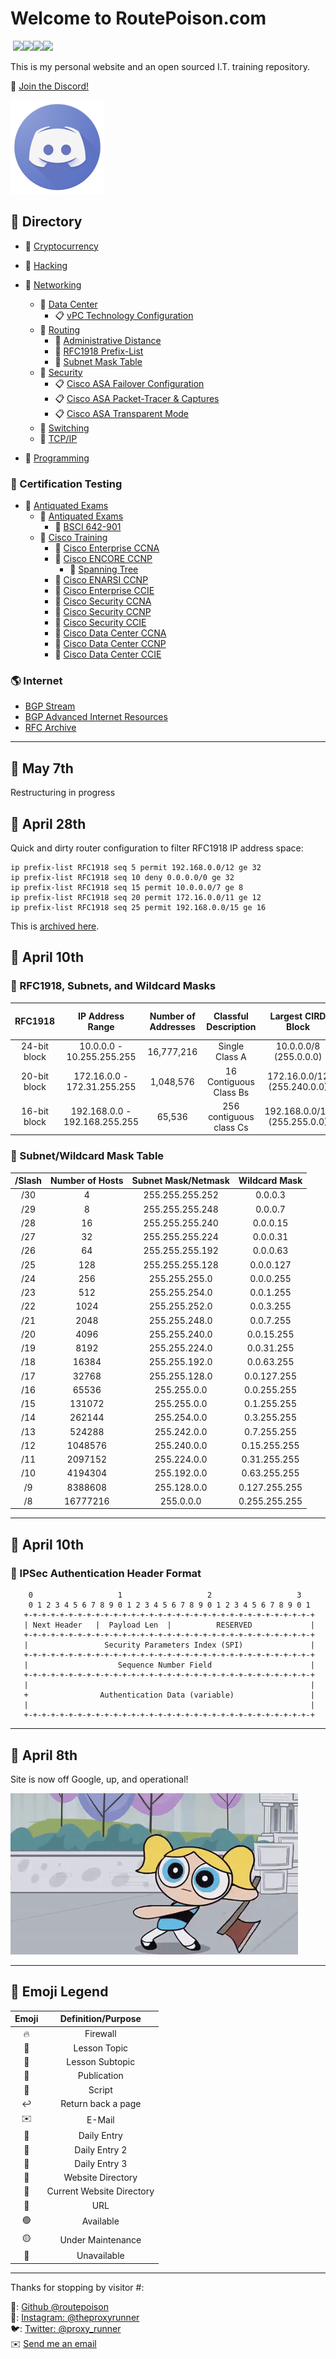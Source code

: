 # Welcome to RoutePoison.com

&nbsp;<a href="https://github.com/routepoison"><img src="https://badgen.net/badge/github/routepoison/green?icon=github"></a><a href="https://routepoison.com"><img src="https://badgen.net/badge/personal-website/routepoison/green"></a><a href="https://routepoison.com"><img src="https://badgen.net/badge/academic-website/routepoison/green"></a><a href="https://routepoison.com"><img src="https://badgen.net/badge/professional-website/routepoison/green"></a>&nbsp;

This is my personal website and an open sourced I.T. training repository.

🔗 [Join the Discord!](https://discord.gg/GN4tyGZtfP)

<img src="./img/discord-logo-1024x1024.png" height="150" width="150">

## 📓 Directory

* 📁 [Cryptocurrency](./#)
* 📁 [Hacking](./#)
* 📁 [Networking](./#)
    + 📁 [Data Center](./#)
        -  📋 [vPC Technology Configuration](./networking/data-center/NX-OS_vPC.md) 
    + 📁 [Routing](./#)
        -  📄 [Administrative Distance](./networking/routing/admin-distances.md)
        -  📄 [RFC1918 Prefix-List](./networking/routing/prefix-list.md)
        -  📄 [Subnet Mask Table](./index.md#subnetwildcard-mask-table)
    + 📁 [Security](./#)
        -  📋 [Cisco ASA Failover Configuration](./networking/firewall/asa-failover.md)
        -  📋 [Cisco ASA Packet-Tracer & Captures](./networking/firewall/asa-packet-tracer_capture.md)
        -  📋 [Cisco ASA Transparent Mode](./networking/firewall/asa-transparent-mode.md)
    + 📁 [Switching](./#)
    + 📁 [TCP/IP](./#)

* 📁 [Programming](./#)

### 📓 Certification Testing

* 📁 [Antiquated Exams](./#)
    + 📁 [Antiquated Exams](./archive/README.md)
        - 📜 [BSCI 642-901](./archive/antiquated-exams/BSCI642-901/BSCI_CCNP-642-901.md)
    + 📁 [Cisco Training](./#)
        -  📁 [Cisco Enterprise CCNA](./#)
        -  📁 [Cisco ENCORE CCNP](./vendor-training/safari/README.md)
            * 📄 [Spanning Tree](./vendor-training/safari/safari_ENCOR_350-401/L3_spanning-tree.md)
        -  📁 [Cisco ENARSI CCNP](./vendor-training/safari/README.md)
        -  📁 [Cisco Enterprise CCIE](./vendor-training/safari/README.md)
        -  📁 [Cisco Security CCNA](./#)
        -  📁 [Cisco Security CCNP](./#)
        -  📁 [Cisco Security CCIE](./#)
        -  📁 [Cisco Data Center CCNA](./#)
        -  📁 [Cisco Data Center CCNP](./#)
        -  📁 [Cisco Data Center CCIE](./#)

### 🌎 Internet

* [BGP Stream](http://bgpstream.com/)
* [BGP Advanced Internet Resources](https://www.bgp4.as/)
* [RFC Archive](https://www.rfc-archive.org/)

---

## 📆 May 7th

Restructuring in progress

## 📆 April 28th

Quick and dirty router configuration to filter RFC1918 IP address space:

```
ip prefix-list RFC1918 seq 5 permit 192.168.0.0/12 ge 32
ip prefix-list RFC1918 seq 10 deny 0.0.0.0/0 ge 32
ip prefix-list RFC1918 seq 15 permit 10.0.0.0/7 ge 8
ip prefix-list RFC1918 seq 20 permit 172.16.0.0/11 ge 12
ip prefix-list RFC1918 seq 25 permit 192.168.0.0/15 ge 16
```

This is [archived here](./networking/routing/prefix-list.md).

## 📆 April 10th

### 🔗 RFC1918, Subnets, and Wildcard Masks

| RFC1918 | IP Address Range | Number of Addresses | Classful Description | Largest CIRD Block | Host ID Size|
|:-:|:-:|:-:|:-:|:-:|:-:|
| 24-bit block | 10.0.0.0 - 10.255.255.255 | 16,777,216 | Single Class A | 10.0.0.0/8 (255.0.0.0) | 25 bits |
| 20-bit block | 172.16.0.0 - 172.31.255.255 | 1,048,576 | 16 Contiguous Class Bs | 172.16.0.0/12 (255.240.0.0) | 20 bits|
| 16-bit block | 192.168.0.0 - 192.168.255.255 | 65,536 | 256 contiguous class Cs | 192.168.0.0/16 (255.255.0.0) | 16 bits |

### 🔗 Subnet/Wildcard Mask Table

| /Slash | Number of Hosts | Subnet Mask/Netmask | Wildcard Mask |
|:-:|:-:|:-:|:-:|
|/30|4|255.255.255.252|0.0.0.3|
|/29|8|255.255.255.248|0.0.0.7|
|/28|16|255.255.255.240|0.0.0.15|
|/27|32|255.255.255.224|0.0.0.31|
|/26|64|255.255.255.192|0.0.0.63|
|/25|128|255.255.255.128|0.0.0.127|
|/24|256|255.255.255.0|0.0.0.255|
|/23|512|255.255.254.0|0.0.1.255|
|/22|1024|255.255.252.0|0.0.3.255|
|/21|2048|255.255.248.0|0.0.7.255|
|/20|4096|255.255.240.0|0.0.15.255|
|/19|8192|255.255.224.0|0.0.31.255|
|/18|16384|255.255.192.0|0.0.63.255|
|/17|32768|255.255.128.0|0.0.127.255|
|/16|65536|255.255.0.0|0.0.255.255|
|/15|131072|255.255.0.0|0.1.255.255|
|/14|262144|255.254.0.0|0.3.255.255|
|/13|524288|255.242.0.0|0.7.255.255|
|/12|1048576|255.240.0.0|0.15.255.255|
|/11|2097152|255.224.0.0|0.31.255.255|
|/10|4194304|255.192.0.0|0.63.255.255|
|/9|8388608|255.128.0.0|0.127.255.255|
|/8|16777216|255.0.0.0|0.255.255.255|

---

## 📆 April 10th

### 🔗 IPSec Authentication Header Format

```
    0                   1                   2                   3
    0 1 2 3 4 5 6 7 8 9 0 1 2 3 4 5 6 7 8 9 0 1 2 3 4 5 6 7 8 9 0 1
   +-+-+-+-+-+-+-+-+-+-+-+-+-+-+-+-+-+-+-+-+-+-+-+-+-+-+-+-+-+-+-+-+
   | Next Header   |  Payload Len  |          RESERVED             |
   +-+-+-+-+-+-+-+-+-+-+-+-+-+-+-+-+-+-+-+-+-+-+-+-+-+-+-+-+-+-+-+-+
   |                 Security Parameters Index (SPI)               |
   +-+-+-+-+-+-+-+-+-+-+-+-+-+-+-+-+-+-+-+-+-+-+-+-+-+-+-+-+-+-+-+-+
   |                    Sequence Number Field                      |
   +-+-+-+-+-+-+-+-+-+-+-+-+-+-+-+-+-+-+-+-+-+-+-+-+-+-+-+-+-+-+-+-+
   |                                                               |
   +                Authentication Data (variable)                 |
   |                                                               |
   +-+-+-+-+-+-+-+-+-+-+-+-+-+-+-+-+-+-+-+-+-+-+-+-+-+-+-+-+-+-+-+-+
```

---

## 📆 April 8th

Site is now off Google, up, and operational!

![Bubbles](./img/bubbles.gif)

---

## 🔗 Emoji Legend

| Emoji | Definition/Purpose |
|:-:|:-:|
|🔥|Firewall|
|🔖|Lesson Topic|
|📃|Lesson Subtopic|
|📄|Publication|
|📜|Script|
|↩️|Return back a page|
|✉️|E-Mail|
|📆|Daily Entry|
|📰|Daily Entry 2|
|📅|Daily Entry 3|
|📁|Website Directory|
|📂|Current Website Directory| 
|🔗| URL|
|🟢| Available|
|🟡|Under Maintenance|
|🔴|Unavailable|

---

Thanks for stopping by visitor #: <script type="text/javascript" src="//counter.websiteout.net/js/5/0/1000/0"></script>

🔧: [Github @routepoison](https://github.com/routepoison)<br>
📸: [Instagram: @theproxyrunner](https://www.instagram.com/theproxyrunner/)<br>
🐦: [Twitter: @proxy_runner](https://twitter.com/proxy_runner)<br>
✉️ <a href="mailto:routepoison@protonmail.com">Send me an email</a><br>
